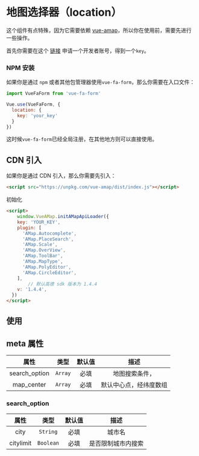 # 地图选择器（location）

这个组件有点特殊，因为它需要依赖 [vue-amap](https://github.com/ElemeFE/vue-amap)，所以你在使用前，需要先进行一些操作。

首先你需要在这个 [链接](https://lbs.amap.com/) 申请一个开发者账号，得到一个`key`。

### NPM 安装

如果你是通过 `npm` 或者其他包管理器使用`vue-fa-form`，那么你需要在入口文件：

```js
import VueFaForm from 'vue-fa-form'

Vue.use(VueFaForm, {
  location: {
    key: 'your_key'
  }
})
```

这时候`vue-fa-form`已经全局注册，在其他地方则可以直接使用。

## CDN 引入

如果你是通过 CDN 引入，那么你需要先引入：

```html
<script src="https://unpkg.com/vue-amap/dist/index.js"></script>
```

初始化

```html
<script>
	window.VueAMap.initAMapApiLoader({
    key: 'YOUR_KEY',
    plugin: [
      'AMap.Autocomplete',
      'AMap.PlaceSearch',
      'AMap.Scale',
      'AMap.OverView',
      'AMap.ToolBar',
      'AMap.MapType',
      'AMap.PolyEditor',
      'AMap.CircleEditor',
    ],
        // 默认高德 sdk 版本为 1.4.4
    v: '1.4.4',
  })
</script>
```



## 使用

<vuep  template="#location-example"></vuep>

<script v-pre type="text/x-template" id="location-example">
<template>
  <vue-fa-form :form-item="formItems"
               :get-form-data="getFormData"
               @submit="submit" />
</template>

<script>
export default {
  data() {
    return {
      formItems: [
        {
          label: '位置',
          key: 'location',
          type: 'location',
          meta: {
            search_option: {
              city: '惠州',
              citylimit: true
            },
            map_center: [114.414659, 23.11059]
          }
        }
      ],
      getFormData: () => ({
        location: []
      })
    }
  },
  methods: {
    submit(data) {
      console.log(data)
    }
  }
}
</script>
</script>

## meta 属性

|     属性      |  类型   | 默认值 |          描述          |
| :-----------: | :-----: | :----: | :--------------------: |
| search_option | `Array` |  必填  |     地图搜索条件，     |
|  map_center   | `Array` |  必填  | 默认中心点，经纬度数组 |

### search_option

|   属性    |   类型    | 默认值 |        描述        |
| :-------: | :-------: | :----: | :----------------: |
|   city    | `String`  |  必填  |       城市名       |
| citylimit | `Boolean` |  必填  | 是否限制城市内搜索 |

